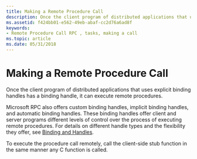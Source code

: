 ```yaml
---
title: Making a Remote Procedure Call
description: Once the client program of distributed applications that uses explicit binding handles has a binding handle, it can execute remote procedures.
ms.assetid: f424bb01-e562-49eb-abaf-cc2d76a6ad8f
keywords:
- Remote Procedure Call RPC , tasks, making a call
ms.topic: article
ms.date: 05/31/2018
---
```


# Making a Remote Procedure Call

Once the client program of distributed applications that uses explicit binding handles has a binding handle, it can execute remote procedures.

Microsoft RPC also offers custom binding handles, implicit binding handles, and automatic binding handles. These binding handles offer client and server programs different levels of control over the process of executing remote procedures. For details on different handle types and the flexibility they offer, see [Binding and Handles](binding-and-handles.md).

To execute the procedure call remotely, call the client-side stub function in the same manner any C function is called.

 

 




